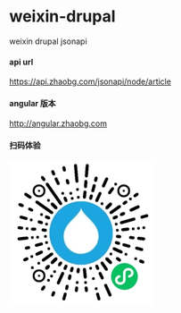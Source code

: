 # weixin-drupal
weixin drupal jsonapi

#### api url
https://api.zhaobg.com/jsonapi/node/article

#### angular 版本
http://angular.zhaobg.com

#### 扫码体验
![Drupal api 小程序 Demo](https://github.com/biaogebusy/weixin-drupal/blob/master/assets/code.jpg)
